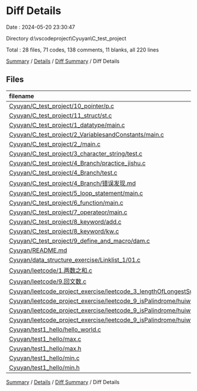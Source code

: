 # Diff Details

Date : 2024-05-20 23:30:47

Directory d:\\vscodeproject\\Cyuyan\\C_test_project

Total : 28 files,  71 codes, 138 comments, 11 blanks, all 220 lines

[Summary](results.md) / [Details](details.md) / [Diff Summary](diff.md) / Diff Details

## Files
| filename | language | code | comment | blank | total |
| :--- | :--- | ---: | ---: | ---: | ---: |
| [Cyuyan/C_test_project/10_pointer/p.c](/Cyuyan/C_test_project/10_pointer/p.c) | C | 10 | 29 | 1 | 40 |
| [Cyuyan/C_test_project/11_struct/st.c](/Cyuyan/C_test_project/11_struct/st.c) | C | 23 | 7 | 5 | 35 |
| [Cyuyan/C_test_project/1_datatype/main.c](/Cyuyan/C_test_project/1_datatype/main.c) | C | 1 | 0 | 0 | 1 |
| [Cyuyan/C_test_project/2_VariablesandConstants/main.c](/Cyuyan/C_test_project/2_VariablesandConstants/main.c) | C | 18 | 17 | 2 | 37 |
| [Cyuyan/C_test_project/2_/main.c](/Cyuyan/C_test_project/2_/main.c) | C | 0 | 0 | -1 | -1 |
| [Cyuyan/C_test_project/3_character_string/test.c](/Cyuyan/C_test_project/3_character_string/test.c) | C | 23 | 6 | 1 | 30 |
| [Cyuyan/C_test_project/4_Branch/practice_jishu.c](/Cyuyan/C_test_project/4_Branch/practice_jishu.c) | C | 15 | 1 | 0 | 16 |
| [Cyuyan/C_test_project/4_Branch/test.c](/Cyuyan/C_test_project/4_Branch/test.c) | C | 33 | 24 | 0 | 57 |
| [Cyuyan/C_test_project/4_Branch/错误发现.md](/Cyuyan/C_test_project/4_Branch/%E9%94%99%E8%AF%AF%E5%8F%91%E7%8E%B0.md) | Markdown | 10 | 0 | 1 | 11 |
| [Cyuyan/C_test_project/5_loop_statement/main.c](/Cyuyan/C_test_project/5_loop_statement/main.c) | C | 4 | 0 | 0 | 4 |
| [Cyuyan/C_test_project/6_function/main.c](/Cyuyan/C_test_project/6_function/main.c) | C | 31 | 1 | 1 | 33 |
| [Cyuyan/C_test_project/7_operateor/main.c](/Cyuyan/C_test_project/7_operateor/main.c) | C | 10 | 26 | 3 | 39 |
| [Cyuyan/C_test_project/8_keyword/add.c](/Cyuyan/C_test_project/8_keyword/add.c) | C | 10 | 8 | 1 | 19 |
| [Cyuyan/C_test_project/8_keyword/kw.c](/Cyuyan/C_test_project/8_keyword/kw.c) | C | 32 | 41 | 5 | 78 |
| [Cyuyan/C_test_project/9_define_and_macro/dam.c](/Cyuyan/C_test_project/9_define_and_macro/dam.c) | C | 11 | 2 | 0 | 13 |
| [Cyuyan/README.md](/Cyuyan/README.md) | Markdown | -10 | 0 | -1 | -11 |
| [Cyuyan/data_structure_exercise/Linklist_1/01.c](/Cyuyan/data_structure_exercise/Linklist_1/01.c) | C | -9 | 0 | -2 | -11 |
| [Cyuyan/leetcode/1.两数之和.c](/Cyuyan/leetcode/1.%E4%B8%A4%E6%95%B0%E4%B9%8B%E5%92%8C.c) | C | -19 | -15 | -3 | -37 |
| [Cyuyan/leetcode/9.回文数.c](/Cyuyan/leetcode/9.%E5%9B%9E%E6%96%87%E6%95%B0.c) | C | -37 | -7 | -2 | -46 |
| [Cyuyan/leetcode_project_exercise/leetcode_3_lengthOfLongestSubstring/zuichangzichuan.c](/Cyuyan/leetcode_project_exercise/leetcode_3_lengthOfLongestSubstring/zuichangzichuan.c) | C | -4 | 0 | 0 | -4 |
| [Cyuyan/leetcode_project_exercise/leetcode_9_isPalindrome/huiwen.c](/Cyuyan/leetcode_project_exercise/leetcode_9_isPalindrome/huiwen.c) | C | -37 | 0 | 0 | -37 |
| [Cyuyan/leetcode_project_exercise/leetcode_9_isPalindrome/huiwen.h](/Cyuyan/leetcode_project_exercise/leetcode_9_isPalindrome/huiwen.h) | C++ | -1 | -1 | 0 | -2 |
| [Cyuyan/leetcode_project_exercise/leetcode_9_isPalindrome/huiwen1.c](/Cyuyan/leetcode_project_exercise/leetcode_9_isPalindrome/huiwen1.c) | C | -12 | -1 | 0 | -13 |
| [Cyuyan/test1_hello/hello_world.c](/Cyuyan/test1_hello/hello_world.c) | C | -15 | 0 | 0 | -15 |
| [Cyuyan/test1_hello/max.c](/Cyuyan/test1_hello/max.c) | C | -7 | 0 | 0 | -7 |
| [Cyuyan/test1_hello/max.h](/Cyuyan/test1_hello/max.h) | C++ | -1 | 0 | 0 | -1 |
| [Cyuyan/test1_hello/min.c](/Cyuyan/test1_hello/min.c) | C | -7 | 0 | 0 | -7 |
| [Cyuyan/test1_hello/min.h](/Cyuyan/test1_hello/min.h) | C++ | -1 | 0 | 0 | -1 |

[Summary](results.md) / [Details](details.md) / [Diff Summary](diff.md) / Diff Details